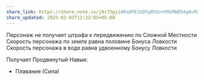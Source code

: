 ```yaml
---
share_link: https://share.note.sx/j9r73pji#RoUPE1XQFpBYDu+M9UMWD94gAvMnGT9zLpXEFBc6Anw
share_updated: 2025-02-03T12:32:05+05:00
---
```

Персонаж не получает штрафа к передвижению по Сложной Местности
Скорость персонажа по земле равна половине Бонуса Ловкости
Скорость персонажа в воде равна удвоенному Бонусу Ловкости

Получает Продвинутый Навык:  
- Плавание (Сила)